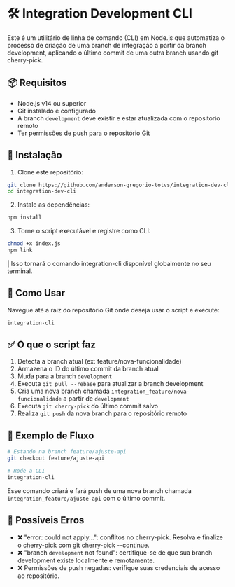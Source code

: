 # 🛠️ Integration Development CLI

Este é um utilitário de linha de comando (CLI) em Node.js que automatiza o processo de criação de uma branch de integração a partir da branch development, aplicando o último commit de uma outra branch usando git cherry-pick.

## 📦 Requisitos

- Node.js v14 ou superior
- Git instalado e configurado
- A branch `development` deve existir e estar atualizada com o repositório remoto
- Ter permissões de push para o repositório Git

## 🚀 Instalação

1. Clone este repositório:

```bash
git clone https://github.com/anderson-gregorio-totvs/integration-dev-cli
cd integration-dev-cli
```

2. Instale as dependências:

```bash
npm install
```

3. Torne o script executável e registre como CLI:

```bash
chmod +x index.js
npm link
```

| Isso tornará o comando integration-cli disponível globalmente no seu terminal.

## 📌 Como Usar

Navegue até a raiz do repositório Git onde deseja usar o script e execute:

```bash
integration-cli
```

## ✅ O que o script faz

1. Detecta a branch atual (ex: feature/nova-funcionalidade)
2. Armazena o ID do último commit da branch atual
3. Muda para a branch `development`
4. Executa `git pull --rebase` para atualizar a branch development
5. Cria uma nova branch chamada `integration_feature/nova-funcionalidade` a partir de `development`
6. Executa `git cherry-pick` do último commit salvo
7. Realiza `git push` da nova branch para o repositório remoto

## 🧪 Exemplo de Fluxo

```bash
# Estando na branch feature/ajuste-api
git checkout feature/ajuste-api

# Rode a CLI
integration-cli
```

Esse comando criará e fará push de uma nova branch chamada `integration_feature/ajuste-api` com o último commit.

## 🧯 Possíveis Erros

- ❌ "error: could not apply...": conflitos no cherry-pick. Resolva e finalize o cherry-pick com git cherry-pick --continue.
- ❌ "branch `development` not found": certifique-se de que sua branch development existe localmente e remotamente.
- ❌ Permissões de push negadas: verifique suas credenciais de acesso ao repositório.
